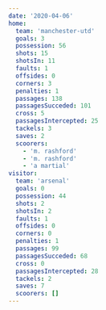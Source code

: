 ```yaml
---
date: '2020-04-06'
home:
  team: 'manchester-utd'
  goals: 3
  possession: 56
  shots: 15
  shotsIn: 11
  faults: 1
  offsides: 0
  corners: 3
  penalties: 1
  passages: 138
  passagesSucceded: 101
  cross: 5
  passagesIntercepted: 25
  tackels: 3
  saves: 2
  scoorers:
    - 'm. rashford'
    - 'm. rashford'
    - 'a martial'
visitor:
  team: 'arsenal'
  goals: 0
  possession: 44
  shots: 2
  shotsIn: 2
  faults: 1
  offsides: 0
  corners: 0
  penalties: 1
  passages: 99
  passagesSucceded: 68
  cross: 0
  passagesIntercepted: 28
  tackels: 2
  saves: 7
  scoorers: []
---
```


